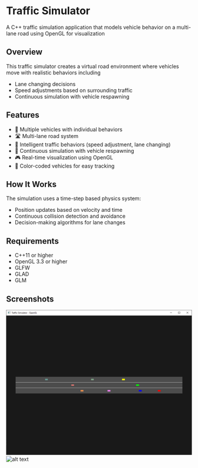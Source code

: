 # Traffic Simulator
A C++ traffic simulation application that models vehicle behavior on a multi-lane road using OpenGL for visualization

## Overview
This traffic simulator creates a virtual road environment where vehicles move with realistic behaviors including

- Lane changing decisions
- Speed adjustments based on surrounding traffic
- Continuous simulation with vehicle respawning

## Features

- 🚗 Multiple vehicles with individual behaviors
- 🛣️ Multi-lane road system
- 🚦 Intelligent traffic behaviors (speed adjustment, lane changing)
- 🔄 Continuous simulation with vehicle respawning
- 🎮 Real-time visualization using OpenGL
- 🎨 Color-coded vehicles for easy tracking

## How It Works
The simulation uses a time-step based physics system:

- Position updates based on velocity and time
- Continuous collision detection and avoidance
- Decision-making algorithms for lane changes

## Requirements

- C++11 or higher
- OpenGL 3.3 or higher
- GLFW
- GLAD
- GLM

## Screenshots

![alt text](https://github.com/JRichm/TrafficSimulator/blob/main/screenshots/250330.png)
![alt text](https://github.com/JRichm/TrafficSimulator/blob/main/screenshots/250402.png)
